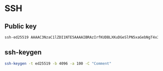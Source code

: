 # SSH

## Public key

```sh
ssh-ed25519 AAAAC3NzaC1lZDI1NTE5AAAAIBRAzIrfKUDBLXKuDGeSlPN5xaGebNgT4x39KafKoFCO Mohammadjavad Hoseini@H
```

## ssh-keygen

```sh
ssh-keygen -t ed25519 -b 4096 -a 100 -C "Comment"
```